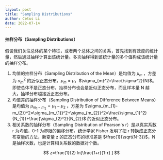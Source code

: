 ```yaml
---
layout: post
title: "Sampling Distributions"
author: Cetus Li
date: 2022-07-14
---
```


#### **抽样分布（Sampling Distributions）**
假设我们关注总体的某个特征，或者两个总体之间的关系，首先找到有效度的统计量，然后通过抽样计算出该统计量。多次抽样得到该统计量的多个值构成该统计量的抽样分布。
1. 均值的抽样分布（Sampling Distribution of the Mean）是均值为 $\mu_{m}$ ，方差为 $\sigma_{m}^2$ 的近似正态分布。$\mu_{m}=\mu$，$\sigma_{m}^2=\frac{\sigma^2}{N}$。即使总体不是正态分布，抽样分布也会是近似正态分布，而且样本量 N 越大，抽样分布越接近正态分布。
2. 均值差的抽样分布（Sampling Distribution of Difference Between Means）是均值为 $\mu_{m_{1}-m_{2}}=\mu_{1}-\mu_{2}$ ，方差为 $\sigma_{m_{1}-m_{2}}^2=\sigma_{m_{1}}^2+\sigma_{m_{2}}^2=\frac{\sigma_{1}^2}{N_{1}}+\frac{\sigma_{2}^2}{N_{2}}$ 的近似正态分布。
3. 相关系数的抽样分布（Sampling Distribution of Pearson's r）是以真实系数 r 为均值，0-1 为界限的偏移分布。统计学家 Fisher 发明了把 r 转换成正态分布变量的方法，新变量 z 的正态分布的标准差是 $\frac{1}{\sqrt{N-3}}$，N 是抽样次数，也是计算相关系数的数据对个数。

$$ z=\frac{1}{2} ln[\frac{1+r}{1-r} ] $$

 


